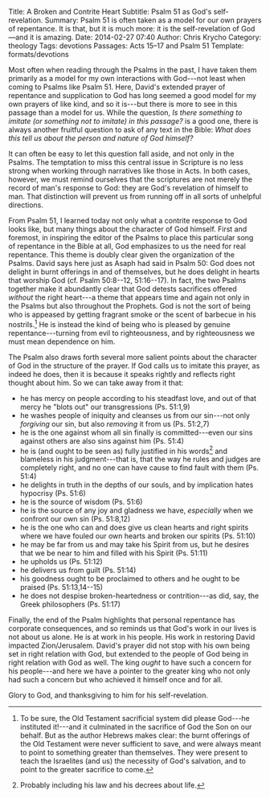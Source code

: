 Title: A Broken and Contrite Heart
Subtitle: Psalm 51 as God's self-revelation.
Summary: Psalm 51 is often taken as a model for our own prayers of repentance. It is that, but it is much more: it is the self-revelation of God—and it is amazing.
Date: 2014-02-27 07:40
Author: Chris Krycho
Category: theology
Tags: devotions
Passages: Acts 15–17 and Psalm 51
Template: formats/devotions

Most often when reading through the Psalms in the past, I have taken them
primarily as a model for my own interactions with God---not least when coming to
Psalms like Psalm 51. Here, David's extended prayer of repentance and
supplication to God has long seemed a good model for my own prayers of like
kind, and so it is---but there is more to see in this passage than a model for
us. While the question, *Is there something to imitate (or something *not* to
imitate) in this passage?* is a good one, there is always another fruitful
question to ask of any text in the Bible: *What does this tell us about the
person and nature of God himself?*

It can often be easy to let this question fall aside, and not only in the
Psalms. The temptation to miss this central issue in Scripture is no less strong
when working through narratives like those in Acts. In both cases, however, we
must remind ourselves that the scriptures are not merely the record of man's
response to God: they are God's revelation of himself to man. That distinction
will prevent us from running off in all sorts of unhelpful directions.

From Psalm 51, I learned today not only what a contrite response to God looks
like, but many things about the character of God himself. First and foremost, in
inspiring the editor of the Psalms to place this particular song of repentance
in the Bible at all, God emphasizes to us the need for real repentance. This
theme is doubly clear given the organization of the Psalms. David says here just
as Asaph had said in Psalm 50: God does not delight in burnt offerings in and of
themselves, but he does delight in hearts that worship God (cf. Psalm 50:8--12,
51:16--17). In fact, the two Psalms together make it abundantly clear that God
detests sacrifices offered *without* the right heart---a theme that appears time
and again not only in the Psalms but also throughout the Prophets. God is not
the sort of being who is appeased by getting fragrant smoke or the scent of
barbecue in his nostrils.[^1] He is instead the kind of being who is pleased by
genuine repentance---turning from evil to righteousness, and by righteousness we
must mean dependence on him.

The Psalm also draws forth several more salient points about the character of
God in the structure of the prayer. If God calls us to imitate this prayer, as
indeed he does, then it is because it speaks rightly and reflects right thought
about him. So we can take away from it that:

- he has mercy on people according to his steadfast love, and out of that mercy
  he "blots out" our transgressions (Ps. 51:1,9)
- he washes people of iniquity and cleanses us from our sin---not only
  *forgiving* our sin, but also *removing* it from us (Ps. 51:2,7)
- he is the one against whom all sin finally is committed---even our sins
  against others are also sins against him (Ps. 51:4)
- he is (and ought to be seen as) fully justified in his words[^2] and blameless
  in his judgment---that is, that the way he rules and judges are completely
  right, and no one can have cause to find fault with them (Ps. 51:4)
- he delights in truth in the depths of our souls, and by implication hates
  hypocrisy (Ps. 51:6)
- he is the source of wisdom (Ps. 51:6)
- he is the source of any joy and gladness we have, *especially* when we
  confront our own sin (Ps. 51:8,12)
- he is the one who can and does give us clean hearts and right spirits where we
  have fouled our own hearts and broken our spirits (Ps. 51:10)
- he may be far from us and may take his Spirit from us, but he desires that we
  be near to him and filled with his Spirit (Ps. 51:11)
- he upholds us (Ps. 51:12)
- he delivers us from guilt (Ps. 51:14)
- his goodness ought to be proclaimed to others and he ought to be praised (Ps.
  51:13,14--15)
- he does not despise broken-heartedness or contrition---as did, say, the Greek
  philosophers (Ps. 51:17)

Finally, the end of the Psalm highlights that personal repentance has corporate
consequences, and so reminds us that God's work in our lives is not about us
alone. He is at work in his people. His work in restoring David impacted
Zion/Jerusalem. David's prayer did not stop with his own being set in right
relation with God, but extended to the people of God being in right relation
with God as well. The king *ought* to have such a concern for his people---and
here we have a pointer to the greater king who not only had such a concern but
who achieved it himself once and for all.

Glory to God, and thanksgiving to him for his self-revelation.

[^1]: To be sure, the Old Testament sacrificial system did please God---he
instituted it!---and it culminated in the sacrifice of God the Son on our
behalf. But as the author Hebrews makes clear: the burnt offerings of the Old
Testament were never sufficient to save, and were always meant to point to
something greater than themselves. They were present to teach the Israelites
(and us) the necessity of God's salvation, and to point to the greater sacrifice
to come.

[^2]: Probably including his law and his decrees about life.